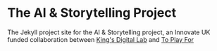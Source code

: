 # The AI & Storytelling Project

The Jekyll project site for the AI &amp; Storytelling project, an Innovate UK funded collaboration between [King's Digital Lab](https://kdl.kcl.ac.uk) and [To Play For](https://www.toplayfor.com/)
